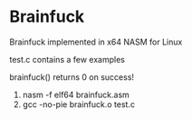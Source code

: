 # Brainfuck
Brainfuck implemented in x64 NASM for Linux

test.c contains a few examples

brainfuck() returns 0 on success!

1) nasm -f elf64 brainfuck.asm
2) gcc -no-pie brainfuck.o test.c
